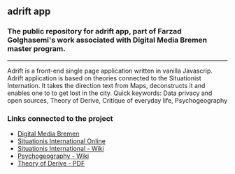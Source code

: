 ## adrift app 

### The public repository for adrift app, part of Farzad Golghasemi's work associated with Digital Media Bremen master program.
***
Adrift is a front-end single page application written in vanilla Javascrip. Adrift application is based on theories connected to the Situationist Internation. It takes the direction text from Maps, deconstructs it and enables one to to get lost in the city. 
Quick keywords: Data privacy and open sources, Theory of Derive, Critique of everyday life, Psychogeography

### Links connected to the project

- [Digital Media Bremen](http://digitalmedia-bremen.de/)
- [Situationis International Online](https://www.cddc.vt.edu/sionline/)
- [Situationis International - Wiki](https://en.wikipedia.org/wiki/Situationist_International)
- [Psychogeography - Wiki](https://en.wikipedia.org/wiki/Psychogeography)
- [Theory of Derive - PDF](http://tbook.constantvzw.org/wp-content/derivedebord.pdf)

